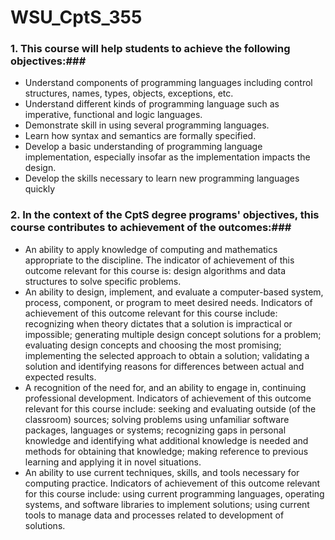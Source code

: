 # WSU_CptS_355
### 1. This course will help students to achieve the following objectives:###
  * Understand components of programming languages including control structures, names, types, objects, exceptions, etc.
  * Understand different kinds of programming language such as imperative, functional and logic languages.
  * Demonstrate skill in using several programming languages.
  * Learn how syntax and semantics are formally specified.
  * Develop a basic understanding of programming language implementation, especially insofar as the implementation impacts the design.
  * Develop the skills necessary to learn new programming languages quickly
### 2. In the context of the CptS degree programs' objectives, this course contributes to achievement of the outcomes:###
  * An ability to apply knowledge of computing and mathematics appropriate to the discipline. The indicator of achievement of this outcome relevant for this course is: design algorithms and data structures to solve specific problems.
  * An ability to design, implement, and evaluate a computer-based system, process, component, or program to meet desired needs. Indicators of achievement of this outcome relevant for this course include: recognizing when theory dictates that a solution is impractical or impossible; generating multiple design concept solutions for a problem; evaluating design concepts and choosing the most promising; implementing the selected approach to obtain a solution; validating a solution and identifying reasons for differences between actual and expected results.
  * A recognition of the need for, and an ability to engage in, continuing professional development. Indicators of achievement of this outcome relevant for this course include: seeking and evaluating outside (of the classroom) sources; solving problems using unfamiliar software packages, languages or systems; recognizing gaps in personal knowledge and identifying what additional knowledge is needed and methods for obtaining that knowledge; making reference to previous learning and applying it in novel situations.
  * An ability to use current techniques, skills, and tools necessary for computing practice. Indicators of achievement of this outcome relevant for this course include: using current programming languages, operating systems, and software libraries to implement solutions; using current tools to manage data and processes related to development of solutions.
